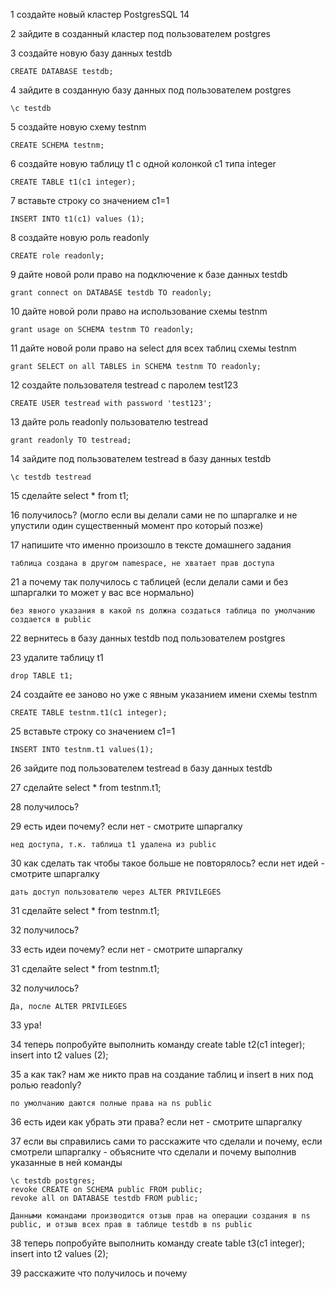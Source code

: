 1 создайте новый кластер PostgresSQL 14

2 зайдите в созданный кластер под пользователем postgres

3 создайте новую базу данных testdb

    CREATE DATABASE testdb;

4 зайдите в созданную базу данных под пользователем postgres

    \c testdb

5 создайте новую схему testnm

    CREATE SCHEMA testnm;

6 создайте новую таблицу t1 с одной колонкой c1 типа integer

    CREATE TABLE t1(c1 integer);

7 вставьте строку со значением c1=1

    INSERT INTO t1(c1) values (1);

8 создайте новую роль readonly

    CREATE role readonly;

9 дайте новой роли право на подключение к базе данных testdb

    grant connect on DATABASE testdb TO readonly;

10 дайте новой роли право на использование схемы testnm

    grant usage on SCHEMA testnm TO readonly;

11 дайте новой роли право на select для всех таблиц схемы testnm

    grant SELECT on all TABLES in SCHEMA testnm TO readonly;

12 создайте пользователя testread с паролем test123

    CREATE USER testread with password 'test123';

13 дайте роль readonly пользователю testread

    grant readonly TO testread;

14 зайдите под пользователем testread в базу данных testdb

    \c testdb testread

15 сделайте select * from t1;

16 получилось? (могло если вы делали сами не по шпаргалке и не упустили один существенный момент про который позже)


17 напишите что именно произошло в тексте домашнего задания

    таблица создана в другом namespace, не хватает прав доступа

21 а почему так получилось с таблицей (если делали сами и без шпаргалки то может у вас все нормально)

    без явного указания в какой ns должна создаться таблица по умолчанию создается в public

22 вернитесь в базу данных testdb под пользователем postgres

23 удалите таблицу t1

    drop TABLE t1;

24 создайте ее заново но уже с явным указанием имени схемы testnm

    CREATE TABLE testnm.t1(c1 integer);

25 вставьте строку со значением c1=1

    INSERT INTO testnm.t1 values(1);

26 зайдите под пользователем testread в базу данных testdb

27 сделайте select * from testnm.t1;

28 получилось?

29 есть идеи почему? если нет - смотрите шпаргалку

    нед доступа, т.к. таблица t1 удалена из public

30 как сделать так чтобы такое больше не повторялось? если нет идей - смотрите шпаргалку

    дать доступ пользователю через ALTER PRIVILEGES

31 сделайте select * from testnm.t1;

32 получилось?

33 есть идеи почему? если нет - смотрите шпаргалку

31 сделайте select * from testnm.t1;

32 получилось?

    Да, после ALTER PRIVILEGES

33 ура!

34 теперь попробуйте выполнить команду create table t2(c1 integer); insert into t2 values (2);

35 а как так? нам же никто прав на создание таблиц и insert в них под ролью readonly?

    по умолчанию даются полные права на ns public

36 есть идеи как убрать эти права? если нет - смотрите шпаргалку

37 если вы справились сами то расскажите что сделали и почему, если смотрели шпаргалку - объясните что сделали и почему выполнив 
указанные в ней команды

    \c testdb postgres; 
    revoke CREATE on SCHEMA public FROM public; 
    revoke all on DATABASE testdb FROM public; 
    
    Данными командами производится отзыв прав на операции создания в ns public, и отзыв всех прав в таблице testdb в ns public

38 теперь попробуйте выполнить команду create table t3(c1 integer); insert into t2 values (2);

39 расскажите что получилось и почему
